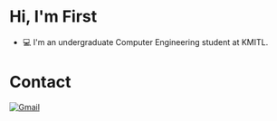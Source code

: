 # Hi, I'm First 
- 💻 I'm an undergraduate Computer Engineering student at KMITL.

#  Contact 
[![Gmail](https://img.shields.io/badge/Gmail-D14836?style=for-the-badge&logo=gmail&logoColor=white)](mailto:watcharin9581@gmail.com) 
